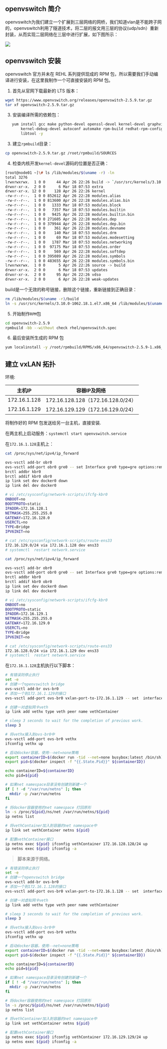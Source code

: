 ## openvswitch 简介

openvswitch为我们建立一个扩展到三层网络的网桥，我们知道vlan是不能跨子网的，openvswitch利用了隧道技术，将二层的报文用三层的协议(udp/sdn）重新封装，从而实现二层网络在三层中进行扩展，如下图所示：

![](https://images2015.cnblogs.com/blog/659305/201604/659305-20160411021401410-1725005604.jpg)

## openvswitch 安装

openvswitch 官方并未在 REHL 系列提供现成的 RPM 包，所以需要我们手动编译进行安装，在这里我制作一个可直接安装的 RPM 包。

1. 首先从官网下载最新的 LTS 版本：

```bash
wget https://www.openvswitch.org/releases/openvswitch-2.5.9.tar.gz
tar xf openvswitch-2.5.9.tar.gz 
```

3. 安装编译所需的依赖包：

```bash
   yum install gcc make python-devel openssl-devel kernel-devel graphviz \
       kernel-debug-devel autoconf automake rpm-build redhat-rpm-config \
       libtool -y
```

3. 建立`rpmbuild`目录：

```bash
cp openvswitch-2.5.9.tar.gz /root/rpmbuild/SOURCES
```

4. 检查内核开发`kernel-devel`源码的位置是否正确：

```bash
[root@node01 ~]\# ls /lib/modules/$(uname -r) -ln
total 3276
lrwxrwxrwx.  1 0 0     44 Apr 26 22:26 build -> `/usr/src/kernels/3.10.0-1062.18.1.el7.x86_64`			# 如果这里闪红，则表示不正确
drwxr-xr-x.  2 0 0      6 Mar 18 07:53 extra
drwxr-xr-x. 12 0 0    128 Apr 26 22:26 kernel
-rw-r--r--.  1 0 0 852612 Apr 26 22:28 modules.alias
-rw-r--r--.  1 0 0 813600 Apr 26 22:28 modules.alias.bin
-rw-r--r--.  1 0 0   1333 Mar 18 07:53 modules.block
-rw-r--r--.  1 0 0   7357 Mar 18 07:53 modules.builtin
-rw-r--r--.  1 0 0   9425 Apr 26 22:28 modules.builtin.bin
-rw-r--r--.  1 0 0 271605 Apr 26 22:28 modules.dep
-rw-r--r--.  1 0 0 379944 Apr 26 22:28 modules.dep.bin
-rw-r--r--.  1 0 0    361 Apr 26 22:28 modules.devname
-rw-r--r--.  1 0 0    140 Mar 18 07:53 modules.drm
-rw-r--r--.  1 0 0     69 Mar 18 07:53 modules.modesetting
-rw-r--r--.  1 0 0   1787 Mar 18 07:53 modules.networking
-rw-r--r--.  1 0 0  97175 Mar 18 07:53 modules.order
-rw-r--r--.  1 0 0    569 Apr 26 22:28 modules.softdep
-rw-r--r--.  1 0 0 395089 Apr 26 22:28 modules.symbols
-rw-r--r--.  1 0 0 483655 Apr 26 22:28 modules.symbols.bin
lrwxrwxrwx.  1 0 0      5 Apr 26 22:26 source -> build
drwxr-xr-x.  2 0 0      6 Mar 18 07:53 updates
drwxr-xr-x.  2 0 0     95 Apr 26 22:26 vdso
drwxr-xr-x.  2 0 0      6 Apr 26 22:28 weak-updates
```

build是一个无效的称号链接，删除这个链接，重新链接到正确目录：

```bash
rm /lib/modules/$(uname -r)/build
ln -s /usr/src/kernels/3.10.0-1062.18.1.el7.x86_64 /lib/modules/$(uname -r)/build
```

5. 开始制作`RPM`包

```bash
cd openvswitch-2.5.9
rpmbuild -bb --without check rhel/openvswitch.spec

```

6. 最后安装所生成的 RPM 包

```bash
yum localinstall -y /root/rpmbuild/RPMS/x86_64/openvswitch-2.5.9-1.x86_64.rpm 
```

## 建立 vxLAN 拓扑

环境:

| 主机IP       | 容器IP及网络                      |
| ------------ | --------------------------------- |
| 172.16.1.128 | 172.16.128.128（172.16.128.0/24） |
| 172.16.1.129 | 172.16.129.129（172.16.129.0/24） |

将制作好的 RPM 包发送给另一台主机，直接安装.

在两主机上启动服务：`systemctl start openvswitch.service  `

在`172.16.1.128`主机上：

```bash
cat /proc/sys/net/ipv4/ip_forward 

ovs-vsctl add-br obr0
ovs-vsctl add-port obr0 gre0 -- set Interface gre0 type=gre options:remote_ip=172.16.1.128
brctl addbr kbr0
brctl addif kbr0 obr0
ip link set dev docker0 down
ip link del dev docker0

# vi /etc/sysconfig/network-scripts/ifcfg-kbr0
ONBOOT=no
BOOTPROTO=static
IPADDR=172.16.128.1
NETMASK=255.255.255.0
GATEWAY=172.16.128.0
USERCTL=no
TYPE=Bridge
IPV6INIT=no

# cat /etc/sysconfig/network-scripts/route-ens33 
172.16.129.0/24 via 172.16.1.128 dev ens33
# systemctl  restart network.service
```



```bash
cat /proc/sys/net/ipv4/ip_forward 

ovs-vsctl add-br obr0
ovs-vsctl add-port obr0 gre0 -- set Interface gre0 type=gre options:remote_ip=172.16.1.129
brctl addbr kbr0
brctl addif kbr0 obr0
ip link set dev docker0 down
ip link del dev docker0

# vi /etc/sysconfig/network-scripts/ifcfg-kbr0
ONBOOT=no
BOOTPROTO=static
IPADDR=172.16.129.1
NETMASK=255.255.255.0
GATEWAY=172.16.129.0
USERCTL=no
TYPE=Bridge
IPV6INIT=no

# cat /etc/sysconfig/network-scripts/route-ens33 
172.16.128.0/24 via 172.16.1.129 dev ens33
# systemctl  restart network.service
```























































在`172.16.1.128`主机执行以下脚本：

```bash
# 有错误则停止执行
set -e
# 创建一个openvswitch bridge
ovs-vsctl add-br ovs-br0
# 添加一个到172.16.1.129的接口
ovs-vsctl add-port ovs-br0 vxlan-port-to-172.16.1.129 -- set  interface vxlan-port-to-172.16.1.129 type=vxlan option:remote_ip="172.16.1.129"

# 创建一对虚拟网卡veth
ip link add vethx type veth peer name vethContainer

# sleep 3 seconds to wait for the completion of previous work.
sleep 3

# 将vethx接入到ovs-br0中
ovs-vsctl add-port ovs-br0 vethx
ifconfig vethx up

# 启动docker容器，使用--net=none策略
export containerID=$(docker run -tid --net=none busybox:latest /bin/sh)
export pid=$(docker inspect -f "{{.State.Pid}}" ${containerID})

echo containerID=${containerID}
echo pid=${pid}

# 如果net namespace目录没有创建则新建一个
if [ ! -d "/var/run/netns" ]; then
  mkdir -p /var/run/netns
fi

# 将docker容器使用的net namespace 打回原形
ln -s /proc/${pid}/ns/net /var/run/netns/${pid}
ip netns list

# 将vethContainer加入到容器的net namespace中
ip link set vethContainer netns ${pid}

# 配置vethContainer接口
ip netns exec ${pid} ifconfig vethContainer 172.16.128.128/24 up
ip netns exec ${pid} ifconfig -a
```

> 脚本来源于网络。

```bash
# 有错误则停止执行
set -e
# 创建一个openvswitch bridge
ovs-vsctl add-br ovs-br0
# 添加一个到172.16.1.128的接口
ovs-vsctl add-port ovs-br0 vxlan-port-to-172.16.1.128 -- set  interface vxlan-port-to-172.16.1.128 type=vxlan option:remote_ip="172.16.1.128"

# 创建一对虚拟网卡veth
ip link add vethx type veth peer name vethContainer

# sleep 3 seconds to wait for the completion of previous work.
sleep 3

# 将vethx接入到ovs-br0中
ovs-vsctl add-port ovs-br0 vethx
ifconfig vethx up

# 启动docker容器，使用--net=none策略
export containerID=$(docker run -tid --net=none busybox:latest /bin/sh)
export pid=$(docker inspect -f "{{.State.Pid}}" ${containerID})

echo containerID=${containerID}
echo pid=${pid}

# 如果net namespace目录没有创建则新建一个
if [ ! -d "/var/run/netns" ]; then
  mkdir -p /var/run/netns
fi

# 将docker容器使用的net namespace 打回原形
ln -s /proc/${pid}/ns/net /var/run/netns/${pid}
ip netns list

# 将vethContainer加入到容器的net namespace中
ip link set vethContainer netns ${pid}

# 配置vethContainer接口
ip netns exec ${pid} ifconfig vethContainer 172.16.129.129/24 up
ip netns exec ${pid} ifconfig -a
```

